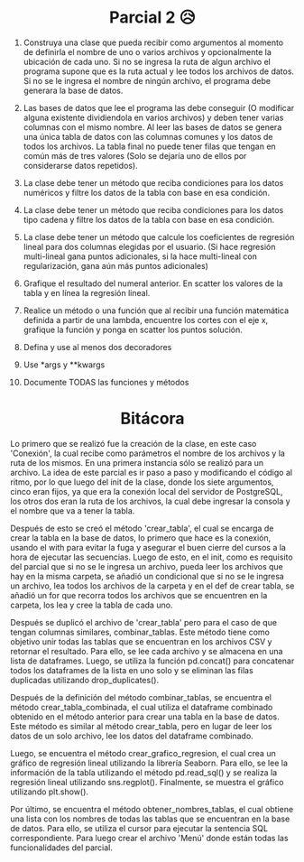 <h1 align="center">Parcial 2 😥</h1> 

1. Construya una clase que pueda recibir como argumentos al momento de definirla el nombre de uno o varios archivos y opcionalmente la ubicación de cada uno. Si no se ingresa la ruta de algun archivo el programa supone que es la ruta actual y lee todos los archivos de datos. Si no se le ingresa el nombre de ningún archivo, el programa debe generara la base de datos.

2. Las bases de datos que lee el programa las debe conseguir (O modificar alguna existente dividiendola en varios archivos) y deben tener varias columnas con el mismo nombre. Al leer las bases de datos se genera una única tabla de datos con las columnas comunes y los datos de todos los archivos. La tabla final no puede tener filas que tengan en común más de tres valores (Solo se dejaría uno de ellos por considerarse datos repetidos).

3. La clase debe tener un método que reciba condiciones para los datos numéricos y filtre los datos de la tabla con base en esa condición.

4.  La clase debe tener un método que reciba condiciones para los datos tipo cadena y filtre los datos de la tabla con base en esa condición.

5. La clase debe tener un método que calcule los coeficientes de regresión lineal para dos columnas elegidas por el usuario. (Si hace regresión multi-lineal gana puntos adicionales, si la hace multi-lineal con regularización, gana aún más puntos adicionales)

6. Grafique el resultado del numeral anterior. En scatter los valores de la tabla y en línea la regresión lineal.

7. Realice un método o una función que al recibir una función matemática definida a partir de una lambda, encuentre los cortes con el eje x, grafique la función y ponga en scatter los puntos solución.

8. Defina y use al menos dos decoradores

9. Use *args y **kwargs

10. Documente TODAS las funciones y métodos

<h1 align="center">Bitácora</h1>

Lo primero que se realizó fue la creación de la clase, en este caso 'Conexión', la cual recibe como parámetros el nombre de los archivos y la ruta de los mismos. En una primera instancia sólo se realizó para un archivo. La idea de este parcial es ir paso a paso y modificando el código al ritmo, por lo que luego del init de la clase, donde los siete argumentos, cinco eran fijos, ya que era la conexión local del servidor de PostgreSQL, los otros dos eran la ruta de los archivos, la cual debe ingresar la consola y el nombre que va a tener la tabla. 

Después de esto se creó el método 'crear_tabla', el cual se encarga de crear la tabla en la base de datos, lo primero que hace es la conexión, usando el with para evitar la fuga y asegurar el buen cierre del cursos a la hora de ejecutar las secuencias. Luego de esto, en el init, como es requisito del parcial que si no se le ingresa un archivo, pueda leer los archivos que hay en la misma carpeta, se añadió un condicional que si no se le ingresa un archivo, lea todos los archivos de la carpeta y en el def de crear tabla, se añadió un for que recorra todos los archivos que se encuentren en la carpeta, los lea y cree la tabla de cada uno.

Después se duplicó el archivo de 'crear_tabla' pero para el caso de que tengan columnas similares, combinar_tablas. Este método tiene como objetivo unir todas las tablas que se encuentran en los archivos CSV y retornar el resultado. Para ello, se lee cada archivo y se almacena en una lista de dataframes. Luego, se utiliza la función pd.concat() para concatenar todos los dataframes de la lista en uno solo y se eliminan las filas duplicadas utilizando drop_duplicates().

Después de la definición del método combinar_tablas, se encuentra el método crear_tabla_combinada, el cual utiliza el dataframe combinado obtenido en el método anterior para crear una tabla en la base de datos. Este método es similar al método crear_tabla, pero en lugar de leer los datos de un solo archivo, lee los datos del dataframe combinado.

Luego, se encuentra el método crear_grafico_regresion, el cual crea un gráfico de regresión lineal utilizando la librería Seaborn. Para ello, se lee la información de la tabla utilizando el método pd.read_sql() y se realiza la regresión lineal utilizando sns.regplot(). Finalmente, se muestra el gráfico utilizando plt.show().

Por último, se encuentra el método obtener_nombres_tablas, el cual obtiene una lista con los nombres de todas las tablas que se encuentran en la base de datos. Para ello, se utiliza el cursor para ejecutar la sentencia SQL correspondiente. Para luego crear el archivo 'Menú' donde están todas las funcionalidades del parcial.
